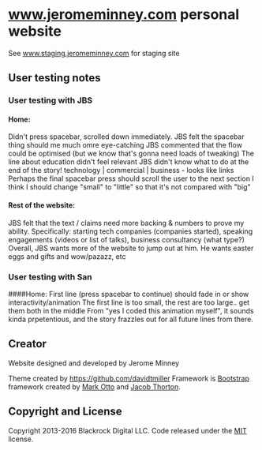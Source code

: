 # www.jeromeminney.com personal website
See www.staging.jeromeminney.com for staging site

## User testing notes

### User testing with JBS
#### Home:
  Didn't press spacebar, scrolled down immediately.
    JBS felt the spacebar thing should me much omre eye-catching
  JBS commented that the flow could be optimised (but we know that's gonna need loads of tweaking)
  The line about education didn't feel relevant
  JBS didn't know what to do at the end of the story!
    technology | commercial | business - looks like links
    Perhaps the final spacebar press should scroll the user to the next section
  I think I should change "small" to "little" so that it's not compared with "big"

#### Rest of the website:
  JBS felt that the text / claims need more backing & numbers to prove my ability. Specifically:
    starting tech companies (companies started), speaking engagements (videos or list of talks), business consultancy (what type?)
  Overall, JBS wants more of the website to jump out at him. He wants easter eggs and gifts and wow/pazazz, etc


### User testing with San
####Home:
  First line (press spacebar to continue) should fade in or show interactivity/animation
  The first line is too small, the rest are too large.. get them both in the middle
  From "yes I coded this animation myself", it sounds kinda prpetentious, and the story frazzles out for all future lines from there.


## Creator
Website designed and developed by Jerome Minney

Theme created by https://github.com/davidtmiller
Framework is [Bootstrap](http://getbootstrap.com/) framework created by [Mark Otto](https://twitter.com/mdo) and [Jacob Thorton](https://twitter.com/fat).


## Copyright and License

Copyright 2013-2016 Blackrock Digital LLC. Code released under the [MIT](https://github.com/BlackrockDigital/startbootstrap-creative/blob/gh-pages/LICENSE) license.
